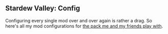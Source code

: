 Stardew Valley: Config
----------------------
Configuring every single mod over and over again is rather a drag. So here's all my mod configurations for [the pack me and my friends play with](https://next.nexusmods.com/stardewvalley/collections/cmige8).
